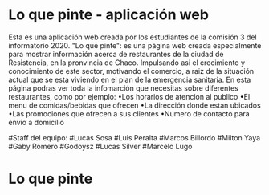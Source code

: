 # Lo que pinte - aplicación web

Esta es una aplicación web creada por los estudiantes de la comisión 3 del informatorio 2020. 
"Lo que pinte": es una página web creada especialmente para mostrar información acerca de restaurantes de la ciudad de Resistencia, en la pronvincia de Chaco. Impulsando asi el crecimiento y conocimiento de este sector, motivando el comercio, a raiz de la situación actual que se esta viviendo en el plan de la emergencia sanitaria. En esta página podras ver toda la infomarción que necesitas sobre diferentes restaurantes, como por ejemplo:
•Los horarios de atencion al publico
•El menu de comidas/bebidas que ofrecen
•La dirección donde estan ubicados
•Las promociones que ofrecen a sus clientes
•Numero de contacto para envio a domicilio

#Staff del equipo:
#Lucas Sosa
#Luis Peralta
#Marcos Billordo
#Milton Yaya
#Gaby Romero
#Godoysz
#Lucas Silver
#Marcelo Lugo

# Lo que pinte
